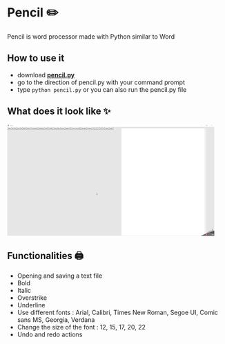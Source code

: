 # Pencil ✏️
Pencil is word processor made with Python similar to Word

## How to use it

- download [**pencil.py**](https://github.com/ssantoshp/Pencil)
- go to the direction of pencil.py with your command prompt
- type ```python pencil.py``` or you can also run the pencil.py file

## What does it look like ✨

![](pencil.gif)

## Functionalities 🖨️

- Opening and saving a text file
- Bold
- Italic
- Overstrike
- Underline
- Use different fonts : Arial, Calibri, Times New Roman, Segoe UI, Comic sans MS, Georgia, Verdana
- Change the size of the font : 12, 15, 17, 20, 22
- Undo and redo actions
